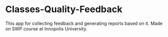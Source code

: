 # Classes-Quality-Feedback
This app for collecting feedback and generating reports based on it. Made on SWP course at Innopolis University.
